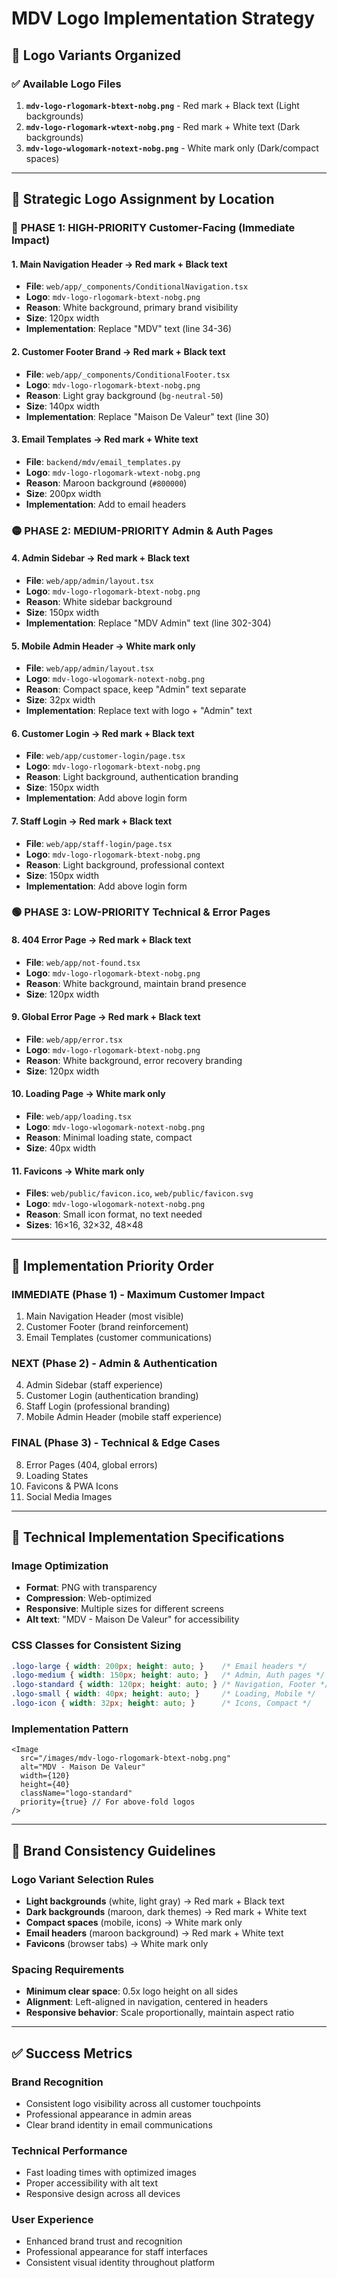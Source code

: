 # MDV Logo Implementation Strategy

## 📁 **Logo Variants Organized**

### ✅ **Available Logo Files**
1. **`mdv-logo-rlogomark-btext-nobg.png`** - Red mark + Black text (Light backgrounds)
2. **`mdv-logo-rlogomark-wtext-nobg.png`** - Red mark + White text (Dark backgrounds)  
3. **`mdv-logo-wlogomark-notext-nobg.png`** - White mark only (Dark/compact spaces)

---

## 🎯 **Strategic Logo Assignment by Location**

### 🔴 **PHASE 1: HIGH-PRIORITY Customer-Facing (Immediate Impact)**

#### 1. **Main Navigation Header** → **Red mark + Black text**
- **File**: `web/app/_components/ConditionalNavigation.tsx`
- **Logo**: `mdv-logo-rlogomark-btext-nobg.png`
- **Reason**: White background, primary brand visibility
- **Size**: 120px width
- **Implementation**: Replace "MDV" text (line 34-36)

#### 2. **Customer Footer Brand** → **Red mark + Black text**
- **File**: `web/app/_components/ConditionalFooter.tsx`
- **Logo**: `mdv-logo-rlogomark-btext-nobg.png`
- **Reason**: Light gray background (`bg-neutral-50`)
- **Size**: 140px width
- **Implementation**: Replace "Maison De Valeur" text (line 30)

#### 3. **Email Templates** → **Red mark + White text**
- **File**: `backend/mdv/email_templates.py`
- **Logo**: `mdv-logo-rlogomark-wtext-nobg.png`
- **Reason**: Maroon background (`#800000`)
- **Size**: 200px width
- **Implementation**: Add to email headers

### 🟡 **PHASE 2: MEDIUM-PRIORITY Admin & Auth Pages**

#### 4. **Admin Sidebar** → **Red mark + Black text**
- **File**: `web/app/admin/layout.tsx`
- **Logo**: `mdv-logo-rlogomark-btext-nobg.png`
- **Reason**: White sidebar background
- **Size**: 150px width
- **Implementation**: Replace "MDV Admin" text (line 302-304)

#### 5. **Mobile Admin Header** → **White mark only**
- **File**: `web/app/admin/layout.tsx`
- **Logo**: `mdv-logo-wlogomark-notext-nobg.png`
- **Reason**: Compact space, keep "Admin" text separate
- **Size**: 32px width
- **Implementation**: Replace text with logo + "Admin" text

#### 6. **Customer Login** → **Red mark + Black text**
- **File**: `web/app/customer-login/page.tsx`
- **Logo**: `mdv-logo-rlogomark-btext-nobg.png`
- **Reason**: Light background, authentication branding
- **Size**: 150px width
- **Implementation**: Add above login form

#### 7. **Staff Login** → **Red mark + Black text**
- **File**: `web/app/staff-login/page.tsx`
- **Logo**: `mdv-logo-rlogomark-btext-nobg.png`
- **Reason**: Light background, professional context
- **Size**: 150px width
- **Implementation**: Add above login form

### 🟢 **PHASE 3: LOW-PRIORITY Technical & Error Pages**

#### 8. **404 Error Page** → **Red mark + Black text**
- **File**: `web/app/not-found.tsx`
- **Logo**: `mdv-logo-rlogomark-btext-nobg.png`
- **Reason**: White background, maintain brand presence
- **Size**: 120px width

#### 9. **Global Error Page** → **Red mark + Black text**
- **File**: `web/app/error.tsx`
- **Logo**: `mdv-logo-rlogomark-btext-nobg.png`
- **Reason**: White background, error recovery branding
- **Size**: 120px width

#### 10. **Loading Page** → **White mark only**
- **File**: `web/app/loading.tsx`
- **Logo**: `mdv-logo-wlogomark-notext-nobg.png`
- **Reason**: Minimal loading state, compact
- **Size**: 40px width

#### 11. **Favicons** → **White mark only**
- **Files**: `web/public/favicon.ico`, `web/public/favicon.svg`
- **Logo**: `mdv-logo-wlogomark-notext-nobg.png`
- **Reason**: Small icon format, no text needed
- **Sizes**: 16×16, 32×32, 48×48

---

## 🚀 **Implementation Priority Order**

### **IMMEDIATE (Phase 1) - Maximum Customer Impact**
1. Main Navigation Header (most visible)
2. Customer Footer (brand reinforcement)
3. Email Templates (customer communications)

### **NEXT (Phase 2) - Admin & Authentication**
4. Admin Sidebar (staff experience)
5. Customer Login (authentication branding)
6. Staff Login (professional branding)
7. Mobile Admin Header (mobile staff experience)

### **FINAL (Phase 3) - Technical & Edge Cases**
8. Error Pages (404, global errors)
9. Loading States
10. Favicons & PWA Icons
11. Social Media Images

---

## 📐 **Technical Implementation Specifications**

### **Image Optimization**
- **Format**: PNG with transparency
- **Compression**: Web-optimized
- **Responsive**: Multiple sizes for different screens
- **Alt text**: "MDV - Maison De Valeur" for accessibility

### **CSS Classes for Consistent Sizing**
```css
.logo-large { width: 200px; height: auto; }    /* Email headers */
.logo-medium { width: 150px; height: auto; }   /* Admin, Auth pages */
.logo-standard { width: 120px; height: auto; } /* Navigation, Footer */
.logo-small { width: 40px; height: auto; }     /* Loading, Mobile */
.logo-icon { width: 32px; height: auto; }      /* Icons, Compact */
```

### **Implementation Pattern**
```tsx
<Image
  src="/images/mdv-logo-rlogomark-btext-nobg.png"
  alt="MDV - Maison De Valeur"
  width={120}
  height={40}
  className="logo-standard"
  priority={true} // For above-fold logos
/>
```

---

## 🎨 **Brand Consistency Guidelines**

### **Logo Variant Selection Rules**
- **Light backgrounds** (white, light gray) → Red mark + Black text
- **Dark backgrounds** (maroon, dark themes) → Red mark + White text
- **Compact spaces** (mobile, icons) → White mark only
- **Email headers** (maroon background) → Red mark + White text
- **Favicons** (browser tabs) → White mark only

### **Spacing Requirements**
- **Minimum clear space**: 0.5x logo height on all sides
- **Alignment**: Left-aligned in navigation, centered in headers
- **Responsive behavior**: Scale proportionally, maintain aspect ratio

---

## ✅ **Success Metrics**

### **Brand Recognition**
- Consistent logo visibility across all customer touchpoints
- Professional appearance in admin areas
- Clear brand identity in email communications

### **Technical Performance**
- Fast loading times with optimized images
- Proper accessibility with alt text
- Responsive design across all devices

### **User Experience**
- Enhanced brand trust and recognition
- Professional appearance for staff interfaces
- Consistent visual identity throughout platform
